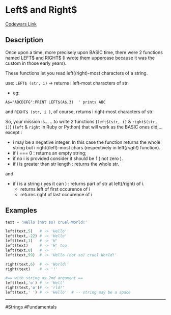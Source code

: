 # Left$ and Right$

[Codewars Link](https://www.codewars.com/kata/53f211b159c3fcec3d000efa/python)

## Description
Once upon a time, more precisely upon BASIC time, there were 2 functions named LEFT$ and RIGHT$ (I wrote them uppercase because it was the custom in those early years).

These functions let you read left(/right)-most characters of a string.

use: `LEFT$ (str, i)` -> returns i left-most characters of str.
- eg:
```basic
A$="ABCDEFG":PRINT LEFT$(A$,3)  ' prints ABC
```
and `RIGHT$ (str, i )`, of course, returns i right-most characters of str.

So, your mission is...
...to write 2 functions (`left$(str, i)` & `right$(str, i)`) (`left` & `right` in Ruby or Python) that will work as the BASIC ones did,... except :

- i may be a negative integer. In this case the function returns the whole string but i right(/left)-most chars (respectively in left$(/right$) function).
- if i === 0 : returns an empty string;
- if no i is provided consider it should be 1 ( not zero ).
- if i is greater than str length : returns the whole str.

and

- if i is a string ( yes it can ) : returns part of str at left(/right) of i.
  - returns left of first occurence of i
  - returns right of last occurence of i

## Examples
```python
text = 'Hello (not so) cruel World!'

left(text,5)   # -> 'Hello'
left(text,-22) # -> 'Hello'
left(text,1)   # -> 'H'
left(text)     # -> 'H' too
left(text,0)   # -> ''
left(text,99)  # -> 'Hello (not so) cruel World!'

right(text,6)  # -> 'World!'
right(text)    # -> '!'

#== with string as 2nd argument ==
left(text,'o') # -> 'Hell'
right(text,'o')# -> 'rld!'
left(text,' ') # -> 'Hello'  # -- string may be a space
```

---

#Strings #Fundamentals